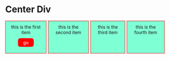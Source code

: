 <html>
<head>
    <title>Saqib</title>
    <style>
        .gc {
            display: grid;
            grid-template-columns: auto auto auto auto;
            gap: 5px
        }
        .gi {
            background-color: aquamarine;
            border: 1px solid red;
            padding: 10px;
            text-align: center
        }
        .btn {
            background-color: red;
            width: 40px;
            border-radius: 7px;
            text-align: center;
            color: white;
            padding: 5px;
            margin: 10px auto;
        }
        .fb {
            display: flex;
            justify-content: space-around; 
        }
        .item {
            margin: 6px
        }
@media (max-width: 600px) {
    .gc {
        grid-template-columns: none;
    }
  }
</style>
    </head>
<body>
    <h1>Center Div</h1>
<div class="gc">
    <div class="gi">this is the first item
    <div class="btn">go</div>
         </div> 
    <div class="gi">this is the second item</div>
    <div class="gi">this is the third item</div> 
    <div class="gi">this is the fourth item</div>
    </div>
    </body>
</html>